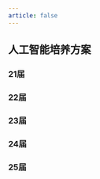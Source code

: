 ```yaml
---
article: false
---
```

## 人工智能培养方案



### 21届

<PDF url="/myMajor/degreeProgram/21-AI.pdf" />

### 22届

<PDF url="/myMajor/degreeProgram/22-AI.pdf" />

### 23届

<PDF url="/myMajor/degreeProgram/23-AI.pdf" />

### 24届

<PDF url="/myMajor/degreeProgram/24-AI.pdf" />

### 25届

<PDF url="/myMajor/degreeProgram/25-AI.pdf" />
